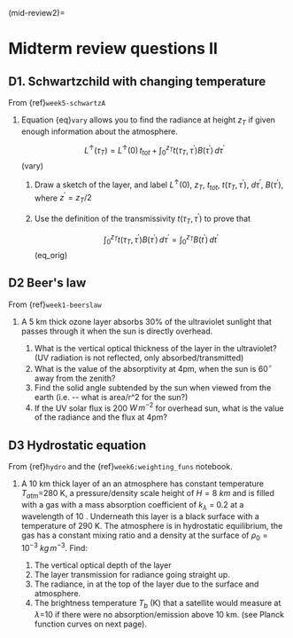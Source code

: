 (mid-review2)=

# Midterm review questions II

## D1. Schwartzchild with changing temperature

From {ref}`week5-schwartzA`

1. Equation {eq}`vary` allows you to find the radiance at
   height $z_T$ if given enough information about the atmosphere.

   $$
   L^\uparrow (\tau_T) = L^\uparrow (0) \, t_{tot} + \int_0^{z_T} t(\tau_T, \tau^\prime) B(\tau^\prime)\, d\tau^\prime
   $$ (vary)

   1. Draw a sketch of the layer, and label $L^\uparrow (0)$,
      $z_T$, $t_{tot}$, $t(\tau_T,\tau^\prime)$,
      $d\tau^\prime$, $B(\tau^\prime)$, where
      $z^\prime= z_T/2$

   2. Use the definition of the transmissivity
      $t(\tau_T, \tau^\prime)$ to prove that

      $$
      \int_0^{z_T} t(\tau_T,\tau^\prime) B(\tau^\prime)\, d\tau^\prime = \int_0^{z_T} B(t^\prime)\, dt^\prime
      $$ (eq_orig)

## D2 Beer's law

From {ref}`week1-beerslaw`

1. A 5 km thick ozone layer absorbs 30% of the ultraviolet sunlight that
   passes through it when the sun is directly overhead.

   1. What is the vertical optical thickness of the layer in the
      ultraviolet? (UV radiation is not reflected, only
      absorbed/transmitted)
   2. What is the value of the absorptivity at 4pm, when the sun is
      $60^\circ$ away from the zenith?
   3. Find the solid angle subtended by the sun when viewed from the earth (i.e. -- what is area/r^2 for the sun?)
   4. If the UV solar flux is 200 $W\,m^{-2}$ for overhead sun, what is the value of
      the radiance and the flux at 4pm?

## D3 Hydrostatic equation

From {ref}`hydro` and the {ref}`week6:weighting_funs` notebook.

1. A 10 km thick layer of an an atmosphere has constant temperature
   $T_{atm}$=280 K, a pressure/density scale height of
   $H=8\ km$ and is filled with a gas with a mass absorption
   coefficient of $k_\lambda$ = 0.2 at a wavelength of 10 .
   Underneath this layer is a black surface with a temperature of 290 K.
   The atmosphere is in hydrostatic equilibrium, the gas has a constant
   mixing ratio and a density at the surface of $\rho_0 = 10^{-3}\ kg\,m^{-3}$. Find:

   1. The vertical optical depth of the layer
   2. The layer transmission for radiance going straight up.
   3. The radiance, in at the top of the layer due to the surface and
      atmosphere.
   4. The brightness temperature $T_b$ (K) that a satellite would
      measure at $\lambda$=10 if there were no
      absorption/emission above 10 km. (see Planck function curves on
      next page).
